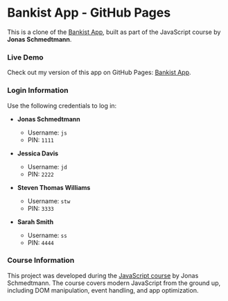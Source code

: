 # Bankist App - GitHub Pages

This is a clone of the [Bankist App](https://bankist.netlify.app/), built as part of the JavaScript course by **Jonas Schmedtmann**.

### Live Demo

Check out my version of this app on GitHub Pages: [Bankist App](https://gustavommcv.github.io/Bankist/).

### Login Information

Use the following credentials to log in:

- **Jonas Schmedtmann**  
  - Username: `js`  
  - PIN: `1111`

- **Jessica Davis**  
  - Username: `jd`  
  - PIN: `2222`

- **Steven Thomas Williams**  
  - Username: `stw`  
  - PIN: `3333`

- **Sarah Smith**  
  - Username: `ss`  
  - PIN: `4444`

### Course Information

This project was developed during the [JavaScript course](https://www.udemy.com/course/the-complete-javascript-course/?couponCode=ST22MT92324B#instructor-1) by Jonas Schmedtmann. The course covers modern JavaScript from the ground up, including DOM manipulation, event handling, and app optimization.
